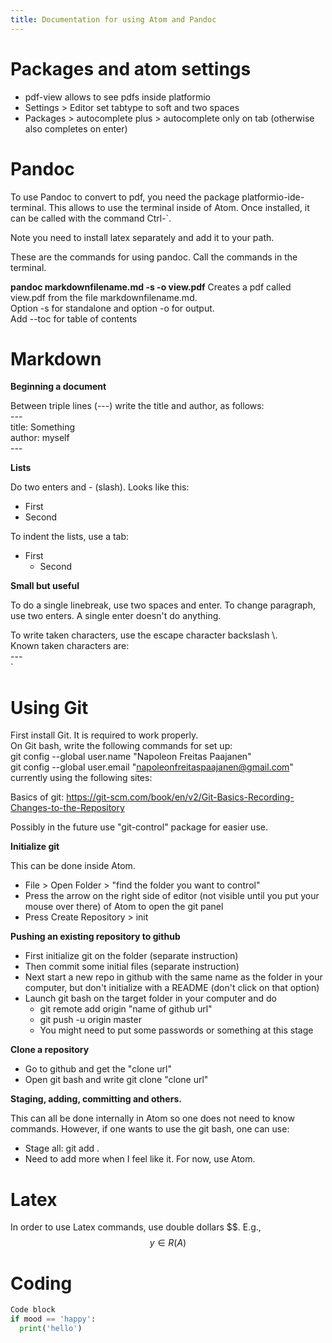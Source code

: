 ```yaml
---
title: Documentation for using Atom and Pandoc
---
```

# Packages and atom settings

- pdf-view allows to see pdfs inside platformio
- Settings > Editor set tabtype to soft and two spaces
- Packages > autocomplete plus > autocomplete only on tab (otherwise also completes on enter)

# Pandoc
To use Pandoc to convert to pdf, you need the package platformio-ide-terminal.
This allows to use the terminal inside of Atom. Once installed, it can be called with the command Ctrl-\`.  

Note you need to install latex separately and add it to your path.

These are the commands for using pandoc. Call the commands in the terminal.

**pandoc markdownfilename.md -s -o view.pdf**
Creates a pdf called view.pdf from the file markdownfilename.md.  
Option -s for standalone and option -o for output.  
Add --toc for table of contents


# Markdown

**Beginning a document**

Between triple lines (---) write the title and author, as follows:  
\-\-\-  
title: Something  
author: myself  
\-\-\-  

**Lists**

Do two enters and - (slash). Looks like this:

- First
- Second

To indent the lists, use a tab:

- First
  - Second

**Small but useful**

To do a single linebreak, use two spaces and enter. To change paragraph, use two enters. A single enter doesn't do anything.

To write taken characters, use the escape character backslash \\.  
Known taken characters are:  
\-\-\-  
\`

# Using Git  
First install Git. It is required to work properly.  
On Git bash, write the following commands for set up:  
git config --global user.name "Napoleon Freitas Paajanen"  
git config --global user.email "napoleonfreitaspaajanen@gmail.com"  
currently using the following sites:  

Basics of git: https://git-scm.com/book/en/v2/Git-Basics-Recording-Changes-to-the-Repository

Possibly in the future use "git-control" package for easier use.

**Initialize git**

This can be done inside Atom.

- File > Open Folder > "find the folder you want to control"
- Press the arrow on the right side of editor (not visible until you put your mouse over there) of Atom to open the git panel
- Press Create Repository > init

**Pushing an existing repository to github**

- First initialize git on the folder (separate instruction)
- Then commit some initial files (separate instruction)
- Next start a new repo in github with the same name as the folder in your computer, but don't initialize with a README (don't click on that option)
- Launch git bash on the target folder in your computer and do
  - git remote add origin "name of github url"
  - git push -u origin master
  - You might need to put some passwords or something at this stage

**Clone a repository**

- Go to github and get the "clone url"
- Open git bash and write git clone "clone url"

**Staging, adding, committing and others.**

This can all be done internally in Atom so one does not need to know commands. However, if one wants to use the git bash, one can use:
- Stage all: git add .
- Need to add more when I feel like it. For now, use Atom.

# Latex
In order to use Latex commands, use double dollars \$\$. E.g.,  
$$ y \in R(A) $$

# Coding

```python
Code block
if mood == 'happy':
  print('hello')
```
